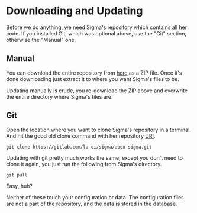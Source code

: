 # Downloading and Updating

Before we do anything, we need Sigma's repository which contains all her code.
If you installed Git, which was optional above, use the "Git" section,
otherwise the "Manual" one.

## Manual

You can download the entire repository
from [here](https://gitlab.com/lu-ci/sigma/apex-sigma/-/archive/master/apex-sigma-master.zip) as a ZIP file.
Once it's done downloading just extract it to where you want Sigma's files to be.

Updating manually is crude, you re-download the ZIP above and overwrite the
entire directory where Sigma's files are.

## Git

Open the location where you want to clone Sigma's repository in a terminal.
And hit the good old clone command with her repository [URI](https://gitlab.com/lu-ci/sigma/apex-sigma.git).

```
git clone https://gitlab.com/lu-ci/sigma/apex-sigma.git
```

Updating with git pretty much works the same,
except you don't need to clone it again,
you just run the following from Sigma's directory.

```
git pull
```

Easy, huh?

Neither of these touch your configuration or data.
The configuration files are not a part of the repository,
and the data is stored in the database.